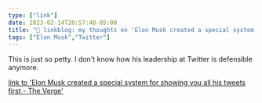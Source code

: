 ```yaml
---
type: ["link"]
date: 2023-02-14T20:57:40-05:00
title: "🔗 linkblog: my thoughts on 'Elon Musk created a special system for showing you all his tweets first - The Verge'"
tags: ["Elon Musk","Twitter"]
---
```

This is just so petty. I don't know how his leadership at Twitter is defensible anymore.  
 

[link to 'Elon Musk created a special system for showing you all his tweets first - The Verge'](https://www.theverge.com/2023/2/14/23600358/elon-musk-tweets-algorithm-changes-twitter)
